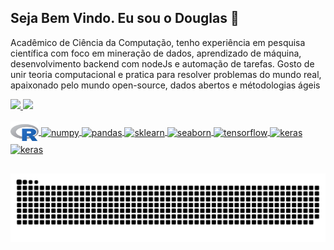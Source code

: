 ## Seja Bem Vindo. Eu sou o Douglas 👋


Acadêmico de Ciência da Computação, tenho experiência em pesquisa científica com foco em mineração de dados, aprendizado de máquina, desenvolvimento 
backend com nodeJs e automação de tarefas. Gosto de unir teoria computacional e pratica para resolver problemas do mundo real, apaixonado pelo mundo
open-source, dados abertos e métodologias ágeis

<div>
  <a href="https://github.com/Douglas-cc">
  <img height="180em" src="https://github-readme-stats.vercel.app/api?username=Douglas-cc&show_icons=true&theme=tokyonight&include_all_commits=true&count_private=true" />
    
  <img height="180em" src="https://github-readme-stats.vercel.app/api/top-langs/?username=Douglas-cc&layout=compact&langs_count=7&theme=tokyonight"/>
</div>
  
<div style="display: inline_block"><br>
  
  <img align="center" alt="r" height="35" width="45" src="https://raw.githubusercontent.com/devicons/devicon/master/icons/r/r-original.svg"/>
      
  <img align="center" alt="numpy" height="35" wight="45" src="https://numpy.org/doc/stable/_static/numpylogo.svg"/>
  
  <img align="center" alt="pandas" height="35" wight="45" src="https://www.kindpng.com/picc/m/574-5747046_python-pandas-logo-transparent-hd-png-download.png">
    
  <img align="center" alt="sklearn" height="35" wight="45" src="https://upload.wikimedia.org/wikipedia/commons/thumb/0/05/Scikit_learn_logo_small.svg/220px-Scikit_learn_logo_small.svg.png">
  
  <img align="center" alt="seaborn" height="35" wight="45" src="https://seaborn.pydata.org/_static/logo-wide-lightbg.svg"/>
  
  <img  align="center" alt="tensorflow" height="35" wight="40" src="https://www.gstatic.com/devrel-devsite/prod/v0492b3db79b8927fe2347ea2dc87c471b22f173331622ffd10334837d43ea37f/tensorflow/images/lockup.svg"/>
  
  <img  align="center" alt="keras" height="35" wight="40" src="https://keras.io/img/logo-k-keras-wb.png"/>
  
  <img  align="center" alt="keras" height="35" wight="40" src="https://miro.medium.com/max/1572/0*rkvCtlgST21EsarU.png"/>
  
</div>
  
##
  <div> 

    
 
  ![Snake animation](https://github.com/Douglas-cc/Douglas-cc/blob/output/github-contribution-grid-snake.svg)
 
</div>
  

